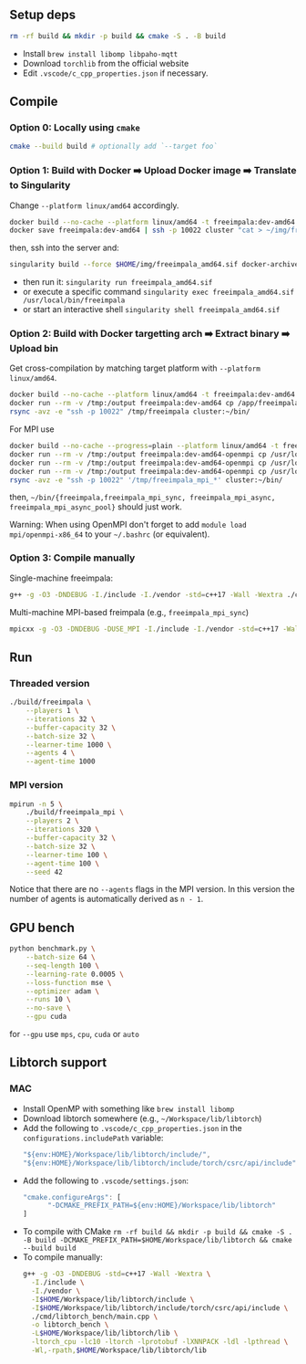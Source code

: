 ## Setup deps

```sh
rm -rf build && mkdir -p build && cmake -S . -B build
```

- Install `brew install libomp libpaho-mqtt`
- Download `torchlib` from the official website
- Edit `.vscode/c_cpp_properties.json` if necessary.

## Compile

### Option 0: Locally using `cmake`

```sh
cmake --build build # optionally add `--target foo`
```

### Option 1: Build with Docker ➡️ Upload Docker image ➡️ Translate to Singularity

Change `--platform linux/amd64` accordingly.

```sh
docker build --no-cache --platform linux/amd64 -t freeimpala:dev-amd64 -f Dockerfile . && \
docker save freeimpala:dev-amd64 | ssh -p 10022 cluster "cat > ~/img/freeimpala_amd64.tar"
```

then, ssh into the server and:

```sh
singularity build --force $HOME/img/freeimpala_amd64.sif docker-archive://$HOME/img/freeimpala_amd64.tar
```
- then run it: `singularity run freeimpala_amd64.sif`
- or execute a specific command `singularity exec freeimpala_amd64.sif /usr/local/bin/freeimpala`
- or start an interactive shell `singularity shell freeimpala_amd64.sif`

### Option 2: Build with Docker targetting arch ➡️ Extract binary ➡️ Upload bin

Get cross-compilation by matching target platform with `--platform linux/amd64`.

```sh
docker build --no-cache --platform linux/amd64 -t freeimpala:dev-amd64 -f Dockerfile .
docker run --rm -v /tmp:/output freeimpala:dev-amd64 cp /app/freeimpala /output/freeimpala
rsync -avz -e "ssh -p 10022" /tmp/freeimpala cluster:~/bin/
```

For MPI use

```sh
docker build --no-cache --progress=plain --platform linux/amd64 -t freeimpala:dev-amd64-openmpi -f Dockerfile.OpenMPI --build-arg OPENMPI_VERSION=5.0.5 .
docker run --rm -v /tmp:/output freeimpala:dev-amd64-openmpi cp /usr/local/bin/freeimpala_mpi_sync /output
docker run --rm -v /tmp:/output freeimpala:dev-amd64-openmpi cp /usr/local/bin/freeimpala_mpi_async /output
docker run --rm -v /tmp:/output freeimpala:dev-amd64-openmpi cp /usr/local/bin/freeimpala_mpi_async_pool /output
rsync -avz -e "ssh -p 10022" '/tmp/freeimpala_mpi_*' cluster:~/bin/
```
then, `~/bin/{freeimpala,freeimpala_mpi_sync, freeimpala_mpi_async, freeimpala_mpi_async_pool}` should just work.

Warning: When using OpenMPI don't forget to add `module load mpi/openmpi-x86_64` to your `~/.bashrc` (or equivalent).

### Option 3: Compile manually

Single-machine freeimpala:

```sh
g++ -g -O3 -DNDEBUG -I./include -I./vendor -std=c++17 -Wall -Wextra ./cmd/freeimpala/main.cpp -o freeimpala -lstdc++fs -pthread
```

Multi-machine MPI-based freimpala (e.g., `freeimpala_mpi_sync`)

```sh
mpicxx -g -O3 -DNDEBUG -DUSE_MPI -I./include -I./vendor -std=c++17 -Wall -Wextra ./cmd/freeimpala_mpi_sync/main.cpp -o freeimpala_mpi_sync -lstdc++fs -pthread
```

## Run

### Threaded version

```sh
./build/freeimpala \
    --players 1 \
    --iterations 32 \
    --buffer-capacity 32 \
    --batch-size 32 \
    --learner-time 1000 \
    --agents 4 \
    --agent-time 1000
```

### MPI version

```sh
mpirun -n 5 \
    ./build/freeimpala_mpi \
    --players 2 \
    --iterations 320 \
    --buffer-capacity 32 \
    --batch-size 32 \
    --learner-time 100 \
    --agent-time 100 \
    --seed 42
```

Notice that there are no `--agents` flags in the MPI version. In this version 
the number of agents is automatically derived as `n - 1`.


## GPU bench

```sh
python benchmark.py \
    --batch-size 64 \
    --seq-length 100 \
    --learning-rate 0.0005 \
    --loss-function mse \
    --optimizer adam \
    --runs 10 \
    --no-save \
    --gpu cuda
```

for `--gpu` use `mps`, `cpu`, `cuda` or `auto`


## Libtorch support

### MAC

- Install OpenMP with something like `brew install libomp`
- Download libtorch somewhere (e.g., `~/Workspace/lib/libtorch`)
- Add the following to `.vscode/c_cpp_properties.json` in the `configurations.includePath` variable:
  ```js
  "${env:HOME}/Workspace/lib/libtorch/include/",
  "${env:HOME}/Workspace/lib/libtorch/include/torch/csrc/api/include"
  ```
- Add the following to `.vscode/settings.json`:
  ```js
  "cmake.configureArgs": [
        "-DCMAKE_PREFIX_PATH=${env:HOME}/Workspace/lib/libtorch"
  ]
  ```
- To compile with CMake `rm -rf build && mkdir -p build && cmake -S . -B build -DCMAKE_PREFIX_PATH=$HOME/Workspace/lib/libtorch && cmake --build build`
- To compile manually:
  ```sh
  g++ -g -O3 -DNDEBUG -std=c++17 -Wall -Wextra \
    -I./include \
    -I./vendor \
    -I$HOME/Workspace/lib/libtorch/include \
    -I$HOME/Workspace/lib/libtorch/include/torch/csrc/api/include \
    ./cmd/libtorch_bench/main.cpp \
    -o libtorch_bench \
    -L$HOME/Workspace/lib/libtorch/lib \
    -ltorch_cpu -lc10 -ltorch -lprotobuf -lXNNPACK -ldl -lpthread \
    -Wl,-rpath,$HOME/Workspace/lib/libtorch/lib
  ```
